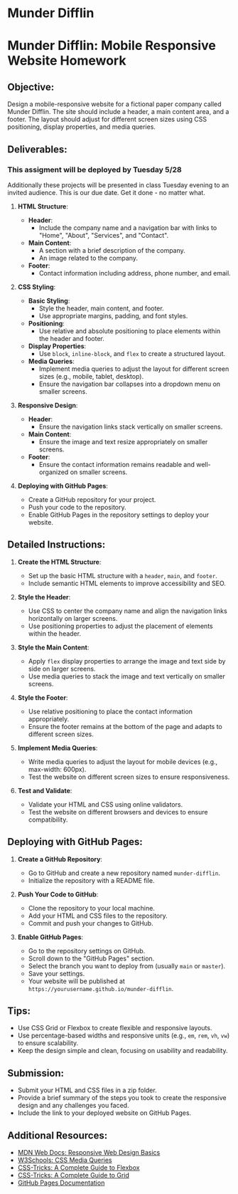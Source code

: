 # Munder Difflin

# Munder Difflin: Mobile Responsive Website Homework

## Objective:

Design a mobile-responsive website for a fictional paper company called Munder Difflin. The site should include a header, a main content area, and a footer. The layout should adjust for different screen sizes using CSS positioning, display properties, and media queries.

## Deliverables:

### This assigment will be deployed by Tuesday 5/28

Additionally these projects will be presented in class Tuesday evening to an invited audience. This is our due date. Get it done - no matter what.

1. **HTML Structure**:

   - **Header**:
     - Include the company name and a navigation bar with links to "Home", "About", "Services", and "Contact".
   - **Main Content**:
     - A section with a brief description of the company.
     - An image related to the company.
   - **Footer**:
     - Contact information including address, phone number, and email.

2. **CSS Styling**:

   - **Basic Styling**:
     - Style the header, main content, and footer.
     - Use appropriate margins, padding, and font styles.
   - **Positioning**:
     - Use relative and absolute positioning to place elements within the header and footer.
   - **Display Properties**:
     - Use `block`, `inline-block`, and `flex` to create a structured layout.
   - **Media Queries**:
     - Implement media queries to adjust the layout for different screen sizes (e.g., mobile, tablet, desktop).
     - Ensure the navigation bar collapses into a dropdown menu on smaller screens.

3. **Responsive Design**:

   - **Header**:
     - Ensure the navigation links stack vertically on smaller screens.
   - **Main Content**:
     - Ensure the image and text resize appropriately on smaller screens.
   - **Footer**:
     - Ensure the contact information remains readable and well-organized on smaller screens.

4. **Deploying with GitHub Pages**:
   - Create a GitHub repository for your project.
   - Push your code to the repository.
   - Enable GitHub Pages in the repository settings to deploy your website.

## Detailed Instructions:

1. **Create the HTML Structure**:

   - Set up the basic HTML structure with a `header`, `main`, and `footer`.
   - Include semantic HTML elements to improve accessibility and SEO.

2. **Style the Header**:

   - Use CSS to center the company name and align the navigation links horizontally on larger screens.
   - Use positioning properties to adjust the placement of elements within the header.

3. **Style the Main Content**:

   - Apply `flex` display properties to arrange the image and text side by side on larger screens.
   - Use media queries to stack the image and text vertically on smaller screens.

4. **Style the Footer**:

   - Use relative positioning to place the contact information appropriately.
   - Ensure the footer remains at the bottom of the page and adapts to different screen sizes.

5. **Implement Media Queries**:

   - Write media queries to adjust the layout for mobile devices (e.g., max-width: 600px).
   - Test the website on different screen sizes to ensure responsiveness.

6. **Test and Validate**:
   - Validate your HTML and CSS using online validators.
   - Test the website on different browsers and devices to ensure compatibility.

## Deploying with GitHub Pages:

1. **Create a GitHub Repository**:

   - Go to GitHub and create a new repository named `munder-difflin`.
   - Initialize the repository with a README file.

2. **Push Your Code to GitHub**:

   - Clone the repository to your local machine.
   - Add your HTML and CSS files to the repository.
   - Commit and push your changes to GitHub.

3. **Enable GitHub Pages**:
   - Go to the repository settings on GitHub.
   - Scroll down to the "GitHub Pages" section.
   - Select the branch you want to deploy from (usually `main` or `master`).
   - Save your settings.
   - Your website will be published at `https://yourusername.github.io/munder-difflin`.

## Tips:

- Use CSS Grid or Flexbox to create flexible and responsive layouts.
- Use percentage-based widths and responsive units (e.g., `em`, `rem`, `vh`, `vw`) to ensure scalability.
- Keep the design simple and clean, focusing on usability and readability.

## Submission:

- Submit your HTML and CSS files in a zip folder.
- Provide a brief summary of the steps you took to create the responsive design and any challenges you faced.
- Include the link to your deployed website on GitHub Pages.

## Additional Resources:

- [MDN Web Docs: Responsive Web Design Basics](https://developer.mozilla.org/en-US/docs/Learn/CSS/CSS_layout/Responsive_Design)
- [W3Schools: CSS Media Queries](https://www.w3schools.com/css/css_rwd_mediaqueries.asp)
- [CSS-Tricks: A Complete Guide to Flexbox](https://css-tricks.com/snippets/css/a-guide-to-flexbox/)
- [CSS-Tricks: A Complete Guide to Grid](https://css-tricks.com/snippets/css/complete-guide-grid/)
- [GitHub Pages Documentation](https://docs.github.com/en/pages)
